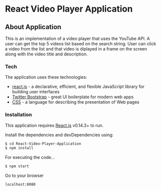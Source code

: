 # React Video Player Application

## About Application
This is an implementation of a video player that uses the YouTube API. A user can get the top 5 videos list based on the search string. User can click a video from the list and that video is diplayed in a frame on the screen along with the video title and description. 
  
### Tech

The application uses these technologies:
* [react.js] - a declarative, efficient, and flexible JavaScript library for building user interfaces
* [Twitter Bootstrap] - great UI boilerplate for modern web apps
* [CSS] - a language for describing the presentation of Web pages


### Installation

This application requires [React.js](https://facebook.github.io/react/) v0.14.3+ to run.

Install the dependencies and devDependencies using:

```sh
$ cd React-Video-Player-Application
$ npm install
```

For executing the code...

```sh
$ npm start
```
Go to your browser 
```sh
localhost:8080
```

   [React.js]: <https://facebook.github.io/react/>
   [Twitter Bootstrap]: <http://twitter.github.com/bootstrap/>
   [CSS]: <https://www.w3.org/Style/CSS/Overview.en.html>
